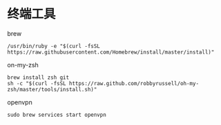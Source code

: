 # 终端工具
brew

```
/usr/bin/ruby -e "$(curl -fsSL https://raw.githubusercontent.com/Homebrew/install/master/install)"
```

on-my-zsh

```
brew install zsh git
sh -c "$(curl -fsSL https://raw.github.com/robbyrussell/oh-my-zsh/master/tools/install.sh)"
```

openvpn

```
sudo brew services start openvpn
```



